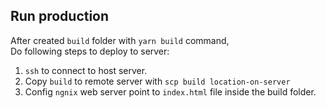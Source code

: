 ## Run production
After created `build` folder with `yarn build` command, <br />
Do following steps to deploy to server:
1. `ssh` to connect to host server.
2. Copy `build` to remote server with `scp build location-on-server`
3. Config `ngnix` web server point to `index.html` file inside the build folder. 